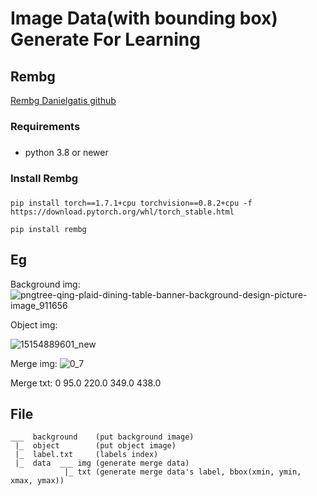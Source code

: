 # Image Data(with bounding box) Generate For Learning

## Rembg

[Rembg Danielgatis github](https://github.com/danielgatis/rembg)

### Requirements <h3> 
- python 3.8 or newer

### Install Rembg <h3> 
```
pip install torch==1.7.1+cpu torchvision==0.8.2+cpu -f https://download.pytorch.org/whl/torch_stable.html
  
pip install rembg
```
## Eg
  
Background img:
  ![pngtree-qing-plaid-dining-table-banner-background-design-picture-image_911656](https://user-images.githubusercontent.com/66662065/141941659-208d48df-f6d8-4bb2-95de-c97acbc46e5e.jpg)
  
Object img:
  
  ![15154889601_new](https://user-images.githubusercontent.com/66662065/141941752-efd114b9-d747-4627-804b-98ce9cc304ba.jpg)

Merge img:
  ![0_7](https://user-images.githubusercontent.com/66662065/141941624-caa9b983-7f4a-45b3-9a1d-b386fb5be295.png)

Merge txt:
  0 95.0 220.0 349.0 438.0 
  
## File
  ```
  ___  background    (put background image)
   |_  object        (put object image)    
   |_  label.txt     (labels index)
   |_  data  ___ img (generate merge data)                                      
              |_ txt (generate merge data's label, bbox(xmin, ymin, xmax, ymax))
  ```
 

